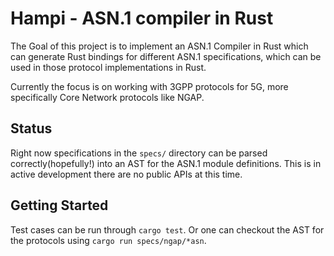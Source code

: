 # Hampi - ASN.1 compiler in Rust

The Goal of this project is to implement an ASN.1 Compiler in Rust which can generate Rust bindings for different ASN.1 specifications, which can be used in those protocol implementations in Rust.

Currently the focus is on working with 3GPP protocols for 5G, more specifically Core Network protocols like NGAP.

## Status

Right now specifications in the `specs/` directory can be parsed correctly(hopefully!) into an AST for the ASN.1 module definitions. This is in active development there are no public APIs at this time.

## Getting Started

Test cases can be run through `cargo test`. Or one can checkout the AST for the protocols using `cargo run specs/ngap/*asn`.
